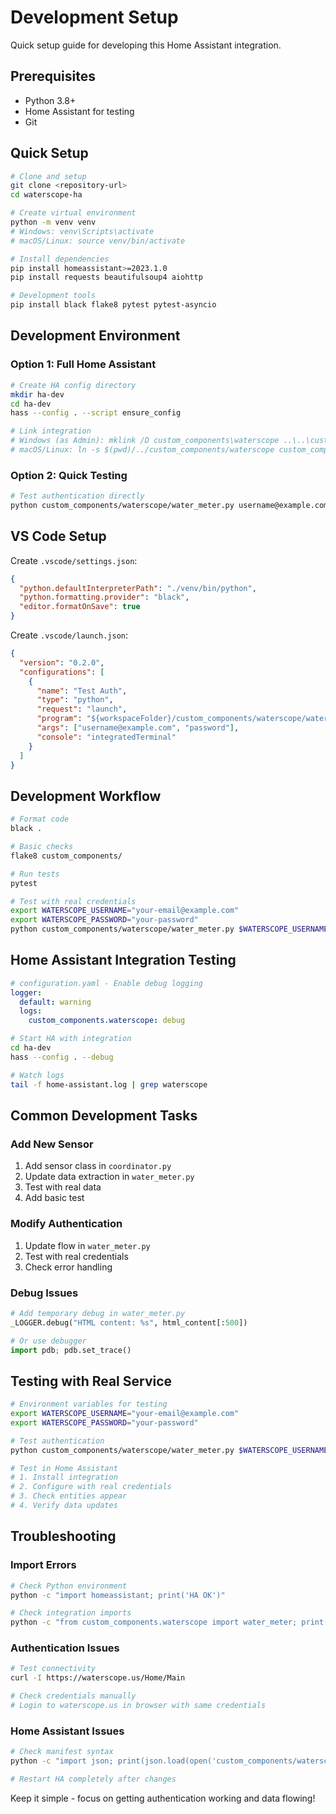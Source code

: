 # Development Setup

Quick setup guide for developing this Home Assistant integration.

## Prerequisites

- Python 3.8+
- Home Assistant for testing
- Git

## Quick Setup

```bash
# Clone and setup
git clone <repository-url>
cd waterscope-ha

# Create virtual environment
python -m venv venv
# Windows: venv\Scripts\activate
# macOS/Linux: source venv/bin/activate

# Install dependencies
pip install homeassistant>=2023.1.0
pip install requests beautifulsoup4 aiohttp

# Development tools
pip install black flake8 pytest pytest-asyncio
```

## Development Environment

### Option 1: Full Home Assistant
```bash
# Create HA config directory
mkdir ha-dev
cd ha-dev
hass --config . --script ensure_config

# Link integration
# Windows (as Admin): mklink /D custom_components\waterscope ..\..\custom_components\waterscope
# macOS/Linux: ln -s $(pwd)/../custom_components/waterscope custom_components/waterscope
```

### Option 2: Quick Testing
```bash
# Test authentication directly
python custom_components/waterscope/water_meter.py username@example.com password
```

## VS Code Setup

Create `.vscode/settings.json`:
```json
{
  "python.defaultInterpreterPath": "./venv/bin/python",
  "python.formatting.provider": "black",
  "editor.formatOnSave": true
}
```

Create `.vscode/launch.json`:
```json
{
  "version": "0.2.0",
  "configurations": [
    {
      "name": "Test Auth",
      "type": "python",
      "request": "launch",
      "program": "${workspaceFolder}/custom_components/waterscope/water_meter.py",
      "args": ["username@example.com", "password"],
      "console": "integratedTerminal"
    }
  ]
}
```

## Development Workflow

```bash
# Format code
black .

# Basic checks
flake8 custom_components/

# Run tests
pytest

# Test with real credentials
export WATERSCOPE_USERNAME="your-email@example.com"
export WATERSCOPE_PASSWORD="your-password"
python custom_components/waterscope/water_meter.py $WATERSCOPE_USERNAME $WATERSCOPE_PASSWORD
```

## Home Assistant Integration Testing

```yaml
# configuration.yaml - Enable debug logging
logger:
  default: warning
  logs:
    custom_components.waterscope: debug
```

```bash
# Start HA with integration
cd ha-dev
hass --config . --debug

# Watch logs
tail -f home-assistant.log | grep waterscope
```

## Common Development Tasks

### Add New Sensor
1. Add sensor class in `coordinator.py`
2. Update data extraction in `water_meter.py`
3. Test with real data
4. Add basic test

### Modify Authentication
1. Update flow in `water_meter.py`
2. Test with real credentials
3. Check error handling

### Debug Issues
```python
# Add temporary debug in water_meter.py
_LOGGER.debug("HTML content: %s", html_content[:500])

# Or use debugger
import pdb; pdb.set_trace()
```

## Testing with Real Service

```bash
# Environment variables for testing
export WATERSCOPE_USERNAME="your-email@example.com"
export WATERSCOPE_PASSWORD="your-password"

# Test authentication
python custom_components/waterscope/water_meter.py $WATERSCOPE_USERNAME $WATERSCOPE_PASSWORD

# Test in Home Assistant
# 1. Install integration
# 2. Configure with real credentials
# 3. Check entities appear
# 4. Verify data updates
```

## Troubleshooting

### Import Errors
```bash
# Check Python environment
python -c "import homeassistant; print('HA OK')"

# Check integration imports
python -c "from custom_components.waterscope import water_meter; print('Integration OK')"
```

### Authentication Issues
```bash
# Test connectivity
curl -I https://waterscope.us/Home/Main

# Check credentials manually
# Login to waterscope.us in browser with same credentials
```

### Home Assistant Issues
```bash
# Check manifest syntax
python -c "import json; print(json.load(open('custom_components/waterscope/manifest.json')))"

# Restart HA completely after changes
```

Keep it simple - focus on getting authentication working and data flowing!